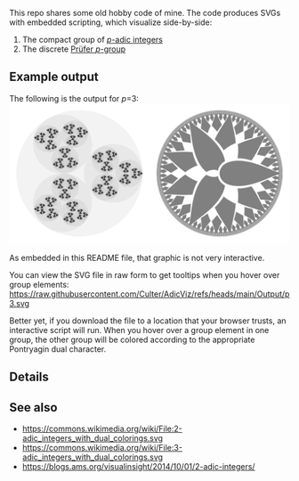 This repo shares some old hobby code of mine.
The code produces SVGs with embedded scripting, which visualize side-by-side:
1. The compact group of [_p_-adic integers](https://en.wikipedia.org/wiki/P-adic_integer)
2. The discrete [Prüfer _p_-group](https://en.wikipedia.org/wiki/Pr%C3%BCfer_group)

## Example output
The following is the output for _p_=3:
![3-adics](https://github.com/Culter/AdicViz/blob/main/Output/p3.svg)

As embedded in this README file, that graphic is not very interactive.

You can view the SVG file in raw form to get tooltips when you hover over group elements:
https://raw.githubusercontent.com/Culter/AdicViz/refs/heads/main/Output/p3.svg

Better yet, if you download the file to a location that your browser trusts, an interactive script will run.
When you hover over a group element in one group, the other group will be colored according to the appropriate
Pontryagin dual character.



## Details


## See also
* https://commons.wikimedia.org/wiki/File:2-adic_integers_with_dual_colorings.svg
* https://commons.wikimedia.org/wiki/File:3-adic_integers_with_dual_colorings.svg
* https://blogs.ams.org/visualinsight/2014/10/01/2-adic-integers/
